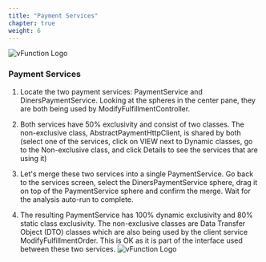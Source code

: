 ```yaml
---
title: "Payment Services"
chapter: true
weight: 6
---
```


![vFunction Logo](/images/vFunction.png)
### Payment Services
1. Locate the two payment services: PaymentService and DinersPaymentService. Looking at the spheres in the center pane, they are both being used by ModifyFulfillmentController.

2. Both services have 50% exclusivity and consist of two classes. The non-exclusive class, AbstractPaymentHttpClient, is shared by both (select one of the services, click on VIEW next to Dynamic classes, go to the Non-exclusive class, and click Details to see the services that are using it)

3. Let's merge these two services into a single PaymentService. Go back to the services screen, select the DinersPaymentService sphere, drag it on top of the PaymentService sphere and confirm the merge. Wait for the analysis auto-run to complete.

4. The resulting PaymentService has 100% dynamic exclusivity and 80% static class exclusivity. The non-exclusive classes are Data Transfer Object (DTO) classes which are also being used by the client service ModifyFulfillmentOrder. This is OK as it is part of the interface used between these two services.
![vFunction Logo](/images/vFunction.png)
